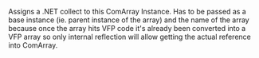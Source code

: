 ﻿Assigns a .NET collect to this ComArray Instance. Has to be passed as a base instance (ie. parent instance of the array) and the name of the array because once the array hits VFP code it's already been converted into a VFP array so only internal reflection will allow getting the actual reference into ComArray.